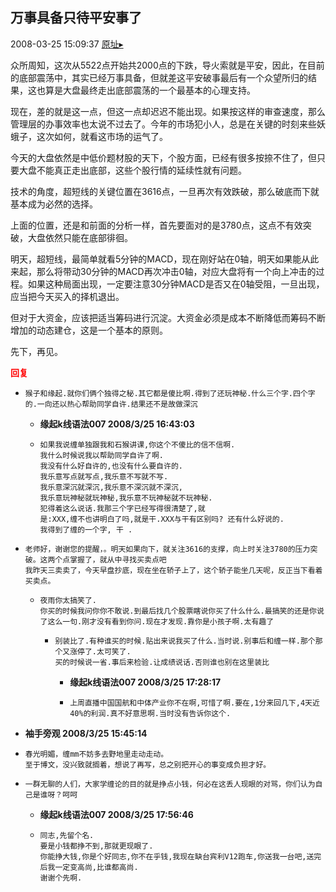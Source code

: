 ## 万事具备只待平安事了
2008-03-25 15:09:37
[原址▸](http://www.fxgan.com/chan_time/2008_01_06/961.htm)



 众所周知，这次从5522点开始共2000点的下跌，导火索就是平安，因此，在目前的底部震荡中，其实已经万事具备，但就差这平安破事最后有一个众望所归的结果，这也算是大盘最终走出底部震荡的一个最基本的心理支持。


 


 现在，差的就是这一点，但这一点却迟迟不能出现。如果按这样的审查速度，那么管理层的办事效率也太说不过去了。今年的市场犯小人，总是在关键的时刻来些妖蛾子，这次如何，就看这市场的运气了。


 


 今天的大盘依然是中低价题材股的天下，个股方面，已经有很多按捺不住了，但只要大盘不能真正走出底部，这些个股行情的延续性就有问题。


 


 技术的角度，超短线的关键位置在3616点，一旦再次有效跌破，那么破底而下就基本成为必然的选择。


 


 上面的位置，还是和前面的分析一样，首先要面对的是3780点，这点不有效突破，大盘依然只能在底部徘徊。


 


 明天，超短线，最简单就看5分钟的MACD，现在刚好站在0轴，明天如果能从此来起，那么将带动30分钟的MACD再次冲击0轴，对应大盘将有一个向上冲击的过程。如果这种局面出现，一定要注意30分钟MACD是否又在0轴受阻，一旦出现，应当把今天买入的择机退出。


 


 但对于大资金，应该把适当筹码进行沉淀。大资金必须是成本不断降低而筹码不断增加的动态建仓，这是一个基本的原则。


 


 先下，再见。





<font color='red'>**回复**</font>


- ```
  猴子和缘起.就你们俩个独得之秘.其它都是傻比啊.得到了还玩神秘.什么三个字.四个字的.一向还以热心帮助同学自许.结果还不是故做深沉
  ```
   - **缘起k线语法007 2008/3/25 16:43:03**
   - ```
     如果我说缠单独跟我和石猴讲课,你这个不傻比的信不信啊.
     我什么时候说我以帮助同学自许了啊.
     我没有什么好自许的,也没有什么要自许的.
     我乐意写点就写点,我乐意不写就不写.
     我乐意深沉就深沉,我乐意不深沉就不深沉,
     我乐意玩神秘就玩神秘,我乐意不玩神秘就不玩神秘.
     犯得着这么说话.我那三个字已经写得很清楚了,就
     是:XXX,缠不也讲明白了吗,就是干.XXX与干有区别吗? 还有什么好说的.
     我得到了缠的一个字, 干 .
     ```
- ```
  老师好，谢谢您的提醒，。明天如果向下，就关注3616的支撑，向上时关注3780的压力突破。这两个点掌握了，就从中寻找买卖点吧
  我昨天三卖卖了，今天早盘抄底，现在坐在轿子上了，这个轿子能坐几天呢，反正当下看着买卖点。
  ```
   - ```
     夜雨你太搞笑了.
     你买的时候我问你你不敢说.到最后找几个股票瞎说你买了什么什么.最搞笑的还是你说了这么一句.刚才没有看到你问.现在才发现.靠你是小孩子啊.太有趣了
     ```
      - ```
        别装比了.有种谁买的时候.贴出来说我买了什么.当时说.别事后和缠一样.那个那个又涨停了.太可笑了.
        买的时候说一省.事后来检验.让成绩说话.否则谁也别在这里装比
        ```
         - **缘起k线语法007 2008/3/25 17:28:17**
         - ```
           上周直播中国国航和中体产业你不在啊,可惜了啊.要在,1分来回几下,4天近40%的利润.真不好意思啊.当时没有告诉你这个.
           ```
- **袖手旁观 2008/3/25 15:45:14**
- ```
  春光明媚，缠mm不妨多去野地里走动走动。
  至于博文，没兴致就搁着，想说了再写，总之别把开心的事变成负担才好。
  ```
- ```
  一群无聊的人们，大家学缠论的目的就是挣点小钱，何必在这丢人现眼的对骂，你们认为自己是谁呀？呵呵
  ```
   - **缘起k线语法007 2008/3/25 17:56:46**
   - ```
     同志,先留个名.
     要是小钱都挣不到,那就更现眼了.
     你能挣大钱,你是个好同志,你不在乎钱,我现在缺台宾利V12跑车,你送我一台吧,送完后我一定变高尚,比谁都高尚.
     谢谢个先啊.
     ```
